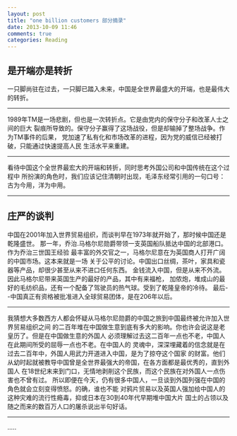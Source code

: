 ```yaml
---
layout: post
title: "one billion customers 部分摘录"
date: 2013-10-09 11:46
comments: true
categories: Reading 
---
```

## 是开端亦是转折
一只脚尚驻在过去，一只脚已踏入未来，中国是全世界最盛大的开端，也是最伟大的转折。
* * *
1989年TM是一场悲剧，但也是一次转折点。它是由党内的保守分子和改革人士之间的巨大
裂痕所导致的。保守分子赢得了这场战役，但是却输掉了整场战争。作为TM事件的后果，
党加速了私有化和市场改革的进程，因为党的威信已经被打破，只能通过快速提高人民
生活水平来重建。
* * *
看待中国这个全世界最宏大的开端和转折，同时思考外国公司和中国传统在这个过程中
所扮演的角色时，我们应该记住清朝时出现，毛泽东经常引用的一句口号：古为今用，洋为中用。
* * *
## 庄严的谈判
中国在2001年加入世界贸易组织，而谈判早在1973年就开始了，那时候中国还是乾隆盛世。
那一年，乔治.马格尔尼勋爵带领一支英国船队抵达中国的北部港口。作为乔治三世国王经验
最丰富的外交官之一，马格尔尼意在为英国商人打开广阔的中国市场。这本来就是一场
关于公平的讨论。中国出口丝绸，茶叶，家具和瓷器等产品，却很少甚至从来不进口任何东西。
金钱流入中国，但是从来不外流。因此马格尔尼带来英国生产的最好的产品，其中有来福枪，
加侬炮，堆成山的最好的毛纺织品，还有一个配备了驾驶员的热气球。受到了乾隆皇帝的冷待。
最后--中国真正有资格被批准进入全球贸易团体，是在206年以后。
* * *
我猜想大多数西方人都会怀疑从马格尔尼勋爵的中国之旅到中国最终被允许加入世界贸易组织之间
的二百年堆在中国做生意到底有多大的影响。你也许会说这是老皇历了。但是在中国做生意的外国人
必须理解过去这二百年一点也不老，中国人在此期间所受的屈辱一点也不老。在中国人的
灵魂中，深深埋藏着的信念就是在过去二百年中，外国人用武力开道进入中国，是为了掠夺这个国家
的财富。他们从幼时起就被教导中国曾是全世界最强大的帝国，在各方面都是最优秀的，直到外国人
在18世纪末来到门口，无情地剥削这个民族，而这个民族在对外国人一点伤害也不曾有过。
所以即便在今天，仍有很多中国人，一旦谈到外国列强在中国的角色就会立刻变得愤怒。的确，谁也不能
对鸦片贸易以及英国人强加给中国人的这种灾难的流行性瘾毒，抑或日本在30到40年代早期堆中国大片
国土的占领以及随之而来的数百万人口的屠杀说出半句好话。
* * * 
.....
